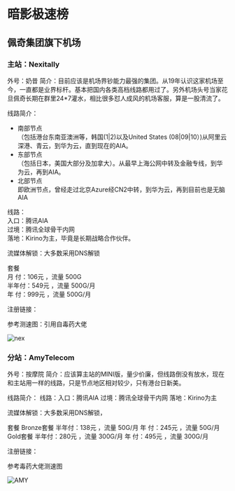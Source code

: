 # 暗影极速榜 

## 佩奇集团旗下机场

### 主站：Nexitally
外号：奶昔
简介：目前应该是机场界钞能力最强的集团。从19年认识这家机场至今，一直都是业界标杆。基本把国内各类高档线路都用过了。另外机场头号当家花旦佩奇长期在群里24*7灌水，相比很多怼人成风的机场客服，算是一股清流了。

线路简介：
* 南部节点<br/>
（包括港台东南亚澳洲等，韩国(1|2)以及United States (08|09|10）)从阿里云深港、青云，到华为云，直到现在的AIA。
* 东部节点<br/>
（包括日本，美国大部分及加拿大）。从最早上海公网中转及金融专线，到华为云，再到AIA。
* 北部节点<br/>
即欧洲节点，曾经走过北京Azure经CN2中转，到华为云，再到目前也是无脑AIA

线路：<br/>
入口：腾讯AIA <br/>
过境：腾讯全球骨干内网<br/>
落地：Kirino为主，毕竟是长期战略合作伙伴。<br/>


流媒体解锁：大多数采用DNS解锁<br/>

套餐<br/>
月  付：106元  ，流量 500G<br/>
半年付：549元  ，流量 500G/月<br/>
年  付：999元  ，流量 500G/月<br/>

注册链接：<br/>

参考测速图：引用自毒药大佬<br/>
 

![nex](https://user-images.githubusercontent.com/83113131/115959779-771fe100-a540-11eb-901f-61aa8da3c623.png)


### 分站：AmyTelecom
外号：按摩院
简介：应该算主站的MINI版，量少价廉，但线路倒没有放水，现在和主站用一样的线路，只是节点地区相对较少，只有港台日新美。

线路简介：
线路：入口：腾讯AIA 
      过境：腾讯全球骨干内网
      落地：Kirino为主


流媒体解锁：大多数采用DNS解锁，

套餐
Bronze套餐
半年付：138元  ，流量 50G/月
年  付：245元  ，流量 50G/月
Gold套餐
半年付：280元  ，流量 300G/月
年  付：495元  ，流量 300G/月

注册链接：

参考毒药大佬测速图
 
![AMY](https://user-images.githubusercontent.com/83113131/115959793-89018400-a540-11eb-9854-b3d7581a746b.png)



